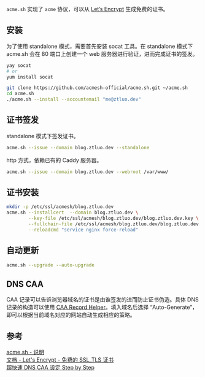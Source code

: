 `acme.sh` 实现了 `acme` 协议，可以从 [Let’s Encrypt](https://letsencrypt.org/) 生成免费的证书。
<!--more-->

## 安装  

为了使用 standalone 模式，需要首先安装 socat 工具。在 standalone 模式下 acme.sh 会在 80 端口上创建一个 web 服务器进行验证，进而完成证书的签发。

``` bash
yay socat
# or 
yum install socat
```

``` bash
git clone https://github.com/acmesh-official/acme.sh.git ~/acme.sh
cd acme.sh
./acme.sh --install --accountemail "me@ztluo.dev"
```

## 证书签发  

standalone 模式下签发证书。
``` bash
acme.sh --issue --domain blog.ztluo.dev --standalone
```

http 方式，依赖已有的 Caddy 服务器。
``` bash
acme.sh --issue --domain blog.ztluo.dev --webroot /var/www/
```

## 证书安装 

``` bash
mkdir -p /etc/ssl/acmesh/blog.ztluo.dev
acme.sh --installcert  --domain blog.ztluo.dev \
        --key-file /etc/ssl/acmesh/blog.ztluo.dev/blog.ztluo.dev.key \
        --fullchain-file /etc/ssl/acmesh/blog.ztluo.dev/blog.ztluo.dev.crt \
        --reloadcmd "service nginx force-reload"
```

## 自动更新  

``` bash
acme.sh --upgrade --auto-upgrade
```

## DNS CAA  

CAA 记录可以告诉浏览器域名的证书是由谁签发的进而防止证书伪造。具体 DNS 记录的构造可以使用 [CAA Record Helper](https://sslmate.com/caa/)。填入域名后选择 “Auto-Generate”，即可以根据当前域名对应的网站自动生成相应的策略。

## 参考  
[acme.sh - 说明](https://github.com/acmesh-official/acme.sh/wiki/%E8%AF%B4%E6%98%8E)  
[文档 - Let's Encrypt - 免费的 SSL_TLS 证书](https://letsencrypt.org/zh-cn/docs/)  
[超快速 DNS CAA 设定 Step by Step](https://cjk.aiao.today/dns-caa-setting-step-by-step/)  

